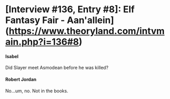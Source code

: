 # [Interview #136, Entry #8]: Elf Fantasy Fair - Aan'allein](https://www.theoryland.com/intvmain.php?i=136#8)

#### Isabel

Did Slayer meet Asmodean before he was killed?

#### Robert Jordan

No...um, no. Not in the books.

